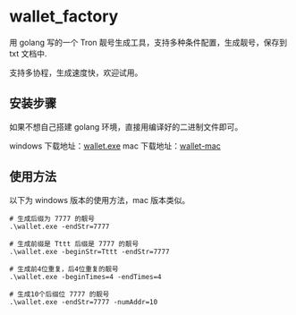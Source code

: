# wallet_factory

用 golang 写的一个 Tron 靓号生成工具，支持多种条件配置，生成靓号，保存到 txt 文档中.

支持多协程，生成速度快，欢迎试用。

## 安装步骤

如果不想自己搭建 golang 环境，直接用编译好的二进制文件即可。

windows 下载地址：[wallet.exe]()
mac 下载地址：[wallet-mac]()

## 使用方法

以下为 windows 版本的使用方法，mac 版本类似。

```
# 生成后缀为 7777 的靓号
.\wallet.exe -endStr=7777 

# 生成前缀是 Tttt 后缀是 7777 的靓号
.\wallet.exe -beginStr=Tttt -endStr=7777

# 生成前4位重复，后4位重复的靓号
.\wallet.exe -beginTimes=4 -endTimes=4

# 生成10个后缀位 7777 的靓号
.\wallet.exe -endStr=7777 -numAddr=10
```